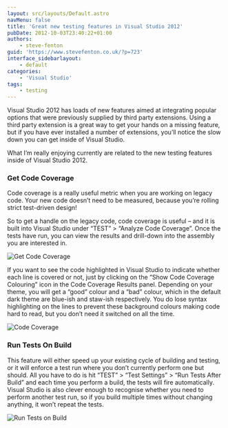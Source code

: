 ```yaml
---
layout: src/layouts/Default.astro
navMenu: false
title: 'Great new testing features in Visual Studio 2012'
pubDate: 2012-10-03T23:40:22+01:00
authors:
    - steve-fenton
guid: 'https://www.stevefenton.co.uk/?p=723'
interface_sidebarlayout:
    - default
categories:
    - 'Visual Studio'
tags:
    - testing
---
```


Visual Studio 2012 has loads of new features aimed at integrating popular options that were previously supplied by third party extensions. Using a third party extension is a great way to get your hands on a missing feature, but if you have ever installed a number of extensions, you’ll notice the slow down you can get inside of Visual Studio.

What I’m really enjoying currently are related to the new testing features inside of Visual Studio 2012.

### Get Code Coverage

Code coverage is a really useful metric when you are working on legacy code. Your new code doesn’t need to be measured, because you’re rolling strict test-driven design!

So to get a handle on the legacy code, code coverage is useful – and it is built into Visual Studio under “TEST” &gt; “Analyze Code Coverage”. Once the tests have run, you can view the results and drill-down into the assembly you are interested in.

![Get Code Coverage](/img/2015/07/get-code-coverage.png)

If you want to see the code highlighted in Visual Studio to indicate whether each line is covered or not, just by clicking on the “Show Code Coverage Colouring” icon in the Code Coverage Results panel. Depending on your theme, you will get a “good” colour and a “bad” colour, which in the default dark theme are blue-ish and staw-ish respectively. You do lose syntax highlighting on the lines to prevent these background colours making code hard to read, but you don’t need it switched on all the time.

![Code Coverage](/img/2015/07/vs2012-code-coverage.png)

### Run Tests On Build

This feature will either speed up your existing cycle of building and testing, or it will enforce a test run where you don’t currently perform one but should. All you have to do is hit “TEST” &gt; “Test Settings” &gt; “Run Tests After Build” and each time you perform a build, the tests will fire automatically. Visual Studio is also clever enough to recognise whether you need to perform another test run, so if you build multiple times without changing anything, it won’t repeat the tests.

![Run Tests on Build](/img/2015/07/run-tests-on-build.png)